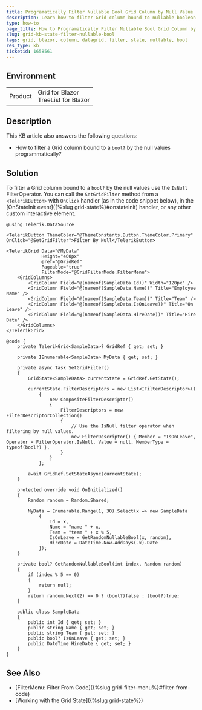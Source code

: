 ```yaml
---
title: Programatically Filter Nullable Bool Grid Column by Null Value
description: Learn how to filter Grid column bound to nullable boolean values programmatically. Discrover one of the many features of the Grid State.
type: how-to
page_title: How to Programatically Filter Nullable Bool Grid Column by Null Value
slug: grid-kb-state-filter-nullable-bool
tags: grid, blazor, column, datagrid, filter, state, nullable, bool
res_type: kb
ticketid: 1658561
---
```


## Environment

<table>
    <tbody>
        <tr>
            <td>Product</td>
            <td>Grid for Blazor <br /> TreeList for Blazor</td>
        </tr>
    </tbody>
</table>

## Description

This KB article also answers the following questions:
- How to filter a Grid column bound to a `bool?` by the null values programmatically?

## Solution

To filter a Grid column bound to a `bool?` by the null values use the `IsNull` FilterOperator. You can call the `SetGridFilter` method from a `<TelerikButton>` with `OnClick` handler (as in the code snippet below), in the [OnStateInit event]({%slug grid-state%}#onstateinit) handler, or any other custom interactive element.

````CSHTML
@using Telerik.DataSource

<TelerikButton ThemeColor="@ThemeConstants.Button.ThemeColor.Primary" OnClick="@SetGridFilter">Filter By Null</TelerikButton>

<TelerikGrid Data="@MyData"
             Height="400px"
             @ref="@GridRef"
             Pageable="true"
             FilterMode="@GridFilterMode.FilterMenu">
    <GridColumns>
        <GridColumn Field="@(nameof(SampleData.Id))" Width="120px" />
        <GridColumn Field="@(nameof(SampleData.Name))" Title="Employee Name" />
        <GridColumn Field="@(nameof(SampleData.Team))" Title="Team" />
        <GridColumn Field="@(nameof(SampleData.IsOnLeave))" Title="On Leave" />
        <GridColumn Field="@(nameof(SampleData.HireDate))" Title="Hire Date" />
    </GridColumns>
</TelerikGrid>

@code {
    private TelerikGrid<SampleData>? GridRef { get; set; }

    private IEnumerable<SampleData> MyData { get; set; }

    private async Task SetGridFilter()
    {
        GridState<SampleData> currentState = GridRef.GetState();

        currentState.FilterDescriptors = new List<IFilterDescriptor>()
            {
                new CompositeFilterDescriptor()
                {
                    FilterDescriptors = new FilterDescriptorCollection()
                    {
                        // Use the IsNull filter operator when filtering by null values.
                        new FilterDescriptor() { Member = "IsOnLeave", Operator = FilterOperator.IsNull, Value = null, MemberType = typeof(bool?) },
                    }
                }
            };

        await GridRef.SetStateAsync(currentState);
    }

    protected override void OnInitialized()
    {
        Random random = Random.Shared;

        MyData = Enumerable.Range(1, 30).Select(x => new SampleData
            {
                Id = x,
                Name = "name " + x,
                Team = "team " + x % 5,
                IsOnLeave = GetRandomNullableBool(x, random),
                HireDate = DateTime.Now.AddDays(-x).Date
            });
    }

    private bool? GetRandomNullableBool(int index, Random random)
    {
        if (index % 5 == 0)
        {
            return null;
        }
        return random.Next(2) == 0 ? (bool?)false : (bool?)true;
    }

    public class SampleData
    {
        public int Id { get; set; }
        public string Name { get; set; }
        public string Team { get; set; }
        public bool? IsOnLeave { get; set; }
        public DateTime HireDate { get; set; }
    }
}
````

## See Also

* [FilterMenu: Filter From Code]({%slug grid-filter-menu%}#filter-from-code)
* [Working with the Grid State]({%slug grid-state%})